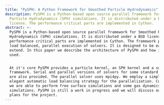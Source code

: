 ```yaml
---
title: "PySPH: A Python Framework for Smoothed Particle Hydrodynamics"
description: PySPH is a Python-based open source parallel framework for Smoothed
  Particle Hydrodynamics (SPH) simulations. It is distributed under a BSD
  license. The performance critical parts are implemented in Cython.
abstract: >-
  PySPH is a Python-based open source parallel framework for Smoothed Particle
  Hydrodynamics (SPH) simulations. It is distributed under a BSD license. The
  performance critical parts are implemented in Cython. The framework provides a
  load balanced, parallel execution of solvers. It is designed to be easy to
  extend. In this paper we describe the architecture of PySPH and how it can be
  used.


  At it's core PySPH provides a particle kernel, an SPH kernel and a solver
  framework. Serial and parallel versions of solvers for some standard problems
  are also provided. The parallel solver uses mpi4py. We employ a simple but
  elegant automatic load balancing strategy for the parallelization. Currently,
  we are able to perform free surface simulations and some gas dynamics
  simulations. PySPH is still a work in progress and we will discuss our future
  plans for the project.
---
```


